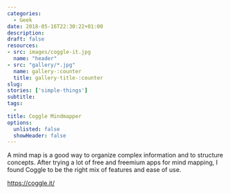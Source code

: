 ```yaml
---
categories: 
  - Geek
date: 2018-05-16T22:30:22+01:00
description: 
draft: false
resources: 
- src: images/coggle-it.jpg
  name: "header"
- src: "gallery/*.jpg"
  name: gallery-:counter
  title: gallery-title-:counter
slug:
stories: ['simple-things']
subtitle: 
tags: 
  - 
title: Coggle Mindmapper
options:
  unlisted: false
  showHeader: false
---
```


A mind map is a good way to organize complex information and to structure concepts. After trying a lot of free and freemium apps for mind mapping, I found Coggle to be the right mix of features and ease of use.

https://coggle.it/

